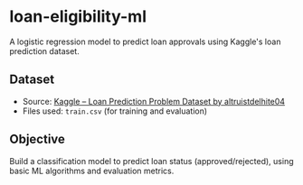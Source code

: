 # loan-eligibility-ml
A logistic regression model to predict loan approvals using Kaggle's loan prediction dataset.
## Dataset

- Source: [Kaggle – Loan Prediction Problem Dataset by altruistdelhite04](https://www.kaggle.com/datasets/altruistdelhite04/loan-prediction-problem-dataset)
- Files used: `train.csv` (for training and evaluation)

## Objective

Build a classification model to predict loan status (approved/rejected), using basic ML algorithms and evaluation metrics.
